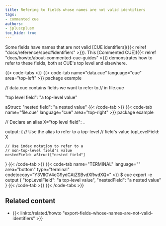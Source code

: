 ```yaml
---
title: Refering to fields whose names are not valid identifiers
tags:
- commented cue
authors:
- jpluscplusm
toc_hide: true
---
```


Some fields have names that are not valid
[CUE identifiers]({{< relref "docs/reference/spec#identifiers" >}}).
This [Commented CUE]({{< relref "docs/howto/about-commented-cue-guides" >}})
demonstrates how to refer to these fields, both at CUE's top level and elsewhere.

{{< code-tabs >}}
{{< code-tab name="data.cue" language="cue" area="top-left" >}}
package example

// data.cue contains fields we want to refer to
// in file.cue

"top level field": "a top-level value"

aStruct: "nested field": "a nested value"
{{< /code-tab >}}
{{< code-tab name="file.cue" language="cue" area="top-right" >}}
package example

// Declare an alias
X="top level field": _

output: {
	// Use the alias to refer to a top-level
	// field's value
	topLevelField: X

	// Use index notation to refer to a
	// non-top-level field's value
	nestedField: aStruct["nested field"]
}
{{< /code-tab >}}
{{< code-tab name="TERMINAL" language="" area="bottom" type="terminal" codetocopy="Y3VlIGV4cG9ydCAtZSBvdXRwdXQ=" >}}
$ cue export -e output
{
    "topLevelField": "a top-level value",
    "nestedField": "a nested value"
}
{{< /code-tab >}}
{{< /code-tabs >}}

## Related content

- {{< linkto/related/howto "export-fields-whose-names-are-not-valid-identifiers" >}}
